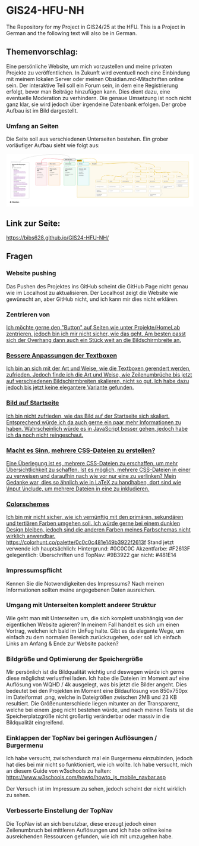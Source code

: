 # GIS24-HFU-NH
The Repository for my Project in GIS24/25 at the HFU. This is a Project in German and the following text will also be in German.

## Themenvorschlag:
Eine persönliche Website, um mich vorzustellen und meine privaten Projekte zu veröffentlichen. In Zukunft wird eventuell noch eine Einbindung mit meinem lokalen Server oder meinen Obsidian.md-Mitschriften online sein. Der interaktive Teil soll ein Forum sein, in dem eine Registrierung erfolgt, bevor man Beiträge hinzufügen kann. Dies dient dazu, eine eventuelle Moderation zu verhindern. Die genaue Umsetzung ist noch nicht ganz klar, sie wird jedoch über irgendeine Datenbank erfolgen. Der grobe Aufbau ist im Bild dargestellt.

### Umfang an Seiten
Die Seite soll aus verschiedenen Unterseiten bestehen. Ein grober vorläufiger Aufbau sieht wie folgt aus:

![Projekte](pictures/Projektidee%20GIS.png)

## Link zur Seite:
https://bibs628.github.io/GIS24-HFU-NH/

## Fragen

### Website pushing
Das Pushen des Projektes ins GitHub scheint die GitHub Page nicht genau wie im Localhost zu aktualisieren. Der Localhost zeigt die Website wie gewünscht an, aber GitHub nicht, und ich kann mir dies nicht erklären.

### Zentrieren von <a href>
Ich möchte gerne den "Button" auf Seiten wie unter Projekte/HomeLab zentrieren, jedoch bin ich mir nicht sicher, wie das geht. Am besten passt sich der Overhang dann auch ein Stück weit an die Bildschirmbreite an.

### Bessere Anpassungen der Textboxen
Ich bin an sich mit der Art und Weise, wie die Textboxen gerendert werden, zufrieden. Jedoch finde ich die Art und Weise, wie Zeilenumbrüche bis jetzt auf verschiedenen Bildschirmbreiten skalieren, nicht so gut. Ich habe dazu jedoch bis jetzt keine elegantere Variante gefunden.

### Bild auf Startseite
Ich bin nicht zufrieden, wie das Bild auf der Startseite sich skaliert. Entsprechend würde ich da auch gerne ein paar mehr Informationen zu haben. Wahrscheinlich würde es in JavaScript besser gehen, jedoch habe ich da noch nicht reingeschaut.

### Macht es Sinn, mehrere CSS-Dateien zu erstellen?
Eine Überlegung ist es, mehrere CSS-Dateien zu erschaffen, um mehr Übersichtlichkeit zu schaffen. Ist es möglich, mehrere CSS-Dateien in einer zu verweisen und daraufhin nach wie vor nur eine zu verlinken?
Mein Gedanke war, dies so ähnlich wie in LaTeX zu handhaben, dort sind wie \Input \include, um mehrere Dateien in eine zu inkludieren.

### Colorschemes
Ich bin mir nicht sicher, wie ich vernünftig mit den primären, sekundären und tertiären Farben umgehen soll. Ich würde gerne bei einem dunklen Design bleiben, jedoch sind die anderen Farben meines Farbschemas nicht wirklich anwendbar. https://colorhunt.co/palette/0c0c0c481e149b3922f2613f
Stand jetzt verwende ich hauptsächlich:
Hintergrund: #0C0C0C
Akzentfarbe: #F2613F
gelegentlich:
Überschriften und TopNav: #9B3922
gar nicht: #481E14

### Impressumspflicht
Kennen Sie die Notwendigkeiten des Impressums? Nach meinen Informationen sollten meine angegebenen Daten ausreichen.

### Umgang mit Unterseiten komplett anderer Struktur
Wie geht man mit Unterseiten um, die sich komplett unabhängig von der eigentlichen Website agieren? In meinem Fall handelt es sich um einen Vortrag, welchen ich bald im UnFug halte. Gibt es da elegante Wege, um einfach zu dem normalen Bereich zurückzugehen, oder soll ich einfach Links am Anfang & Ende zur Website packen?

### Bildgröße und Optimierung der Speichergröße
Mir persönlich ist die Bildqualität wichtig und deswegen würde ich gerne diese möglichst verlustfrei laden. Ich habe die Dateien im Moment auf eine Auflösung von WQHD / 4k ausgelegt, was bis jetzt die Bilder angeht. Dies bedeutet bei den Projekten im Moment eine Bildauflösung von 850x750px im Dateiformat .png, welche in Dateigrößen zwischen 2MB und 23 KB resultiert. Die Größenunterschiede liegen mitunter an der Transparenz, welche bei einem .jpeg nicht bestehen würde, und nach meinen Tests ist die Speicherplatzgröße nicht großartig veränderbar oder massiv in die Bildqualität eingreifend.

### Einklappen der TopNav bei geringen Auflösungen / Burgermenu
Ich habe versucht, zwischendurch mal ein Burgermenu einzubinden, jedoch hat dies bei mir nicht so funktioniert, wie ich wollte. Ich habe versucht, mich an diesem Guide von w3schools zu halten: https://www.w3schools.com/howto/howto_js_mobile_navbar.asp

Der Versuch ist im Impressum zu sehen, jedoch scheint der nicht wirklich zu sehen. 

### Verbesserte Einstellung der TopNav
Die TopNav ist an sich benutzbar, diese erzeugt jedoch einen Zeilenumbruch bei mittleren Auflösungen und ich habe online keine ausreichenden Ressourcen gefunden, wie ich mit <span> umzugehen habe.